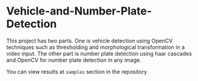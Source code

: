 # Vehicle-and-Number-Plate-Detection
This project has two parts. 
One is vehicle detection using OpenCV techniques such as thresholding and morphological transformation in a video input.
The other part is number plate detection using haar cascades and OpenCV for number plate detection in any image.

You can view results at `samples` section in the repository
